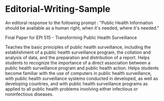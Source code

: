 # Editorial-Writing-Sample

An editoral response to the following prompt : 
"Public Health Information should be available as a human right, when it's needed, where it's needed."

Final Paper for EPI 515 - Transforming Public Health Surveillance

Teaches the basic principles of public health surveillance, including the establishment of a public health 
surveillance program, the collation and analysis of data, and the preparation and distribution of a report.
Helps students to recognize the importance of a direct association between a public health surveillance program 
and public health action. Helps students become familiar with the use of computers in public health surveillance,
with public health surveillance systems conducted in developed, as well as developing countries, and with public 
health surveillance programs as applied to all public health problems involving either infectious or noninfectious diseases.
